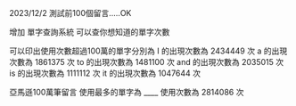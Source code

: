 2023/12/2
測試前100個留言.....OK

增加 單字查詢系統 可以查你想知道的單字次數

可以印出使用次數超過100萬的單字分別為
I   的出現次數為 2434449 次
a   的出現次數為 1861375 次
to  的出現次數為 1481100 次
and 的出現次數為 2035015 次
is  的出現次數為 1111112 次
it  的出現次數為 1047644 次

亞馬遜100萬筆留言 使用最多的單字為 ____ 使用次數為 2814086 次